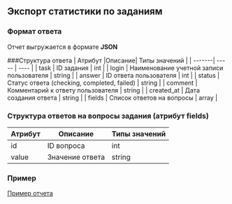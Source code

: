 ## Экспорт статистики по заданиям
### Формат ответа
Отчет выгружается в формате **JSON**

###Структура ответа
| Атрибут |Описание| Типы значений |
| -------| ----- | ---- |
| task | ID задания | int |
| login | Наименование учетной записи пользователя | string |
| answer | ID ответа пользователя | int |
| status | Статус  ответа (checking, completed, failed) | string |
| comment | Комментарий к ответу пользователя | string |
| created_at | Дата создания ответа | string |
| fields | Список ответов на вопросы | array |

### Структура ответов на вопросы задания (атрибут fields)
| Атрибут |Описание| Типы значений |
| -------| ----- | ---- |
| id | ID вопроса | int |
| value | Значение ответа | string | null |

### Пример
[Пример отчета](https://github.com/ekvio-dev/integration-api-response-examples/blob/master/examples/v2/tasks/tasks-statistic.json)